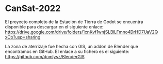 # CanSat-2022
El proyecto completo de la Estación de Tierra de Godot se encuentra disponible para descargar en el siguiente enlace: 
https://drive.google.com/drive/folders/1cnKvf1wnjSLBiLFmno4DrHD7UaV2QxCb?usp=sharing

La zona de aterrizaje fue hecha con GIS, un addon de Blender que encontramos en GitHub. El enlace a su fichero es el siguiente:
https://github.com/domlysz/BlenderGIS

